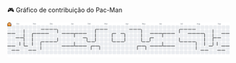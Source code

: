 🎮 Gráfico de contribuição do Pac-Man

<picture>
  <source media="(prefers-color-scheme: dark)" srcset="https://raw.githubusercontent.com/AmayaGabriela/AmayaGabriela/output/dist/pacman-contribution-graph-dark.svg">
  <source media="(prefers-color-scheme: light)" srcset="https://raw.githubusercontent.com/AmayaGabriela/AmayaGabriela/output/dist/pacman-contribution-graph.svg">
  <img alt="gráfico de contribuição do Pac-Man" src="https://raw.githubusercontent.com/AmayaGabriela/AmayaGabriela/output/dist/pacman-contribution-graph.svg">
</picture>
